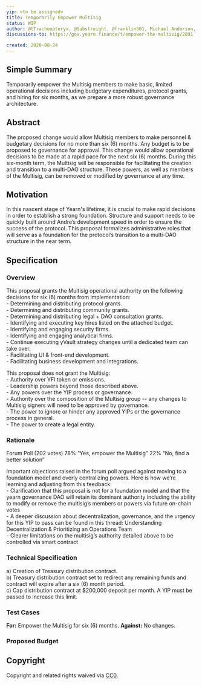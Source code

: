 ```yaml
---
yip: <to be assigned>
title: Temporarily Empower Multisig
status: WIP
author: @tTracheopteryx, @Substreight, @franklin501, Michael Anderson, Vance Spencer
discussions-to: https://gov.yearn.finance/t/empower-the-multisig/2891

created: 2020-08-24
---
```


<!--You can leave these HTML comments in your merged YIP and delete the visible duplicate text guides, they will not appear and may be helpful to refer to if you edit it again. This is the suggested template for new YIPs. Note that an YIP number will be assigned by an editor. When opening a pull request to submit your YIP, please use an abbreviated title in the filename, `yip-draft_title_abbrev.md`. The title should be 44 characters or less.-->
## Simple Summary
<!--"If you can't explain it simply, you don't understand it well enough." Simply describe the outcome the proposed changes intends to achieve. This should be non-technical and accessible to a casual community member.-->
Temporarily empower the Multisig members to make basic, limited operational decisions including budgetary expenditures, protocol grants, and hiring for six months, as we prepare a more robust governance architecture.

## Abstract
<!--A short (~200 word) description of the proposed change, the abstract should clearly describe the proposed change. This is what *will* be done if the YIP is implemented, not *why* it should be done or *how* it will be done. If the YIP proposes deploying a new contract, write, "we propose to deploy a new contract that will do x".-->
The proposed change would allow Multisig members to make personnel & budgetary decisions for no more than six (6) months. Any budget is to be proposed to governance for approval. This change would allow operational decisions to be made at a rapid pace for the next six (6) months. During this six-month term, the Multisig will be responsible for facilitating the creation and transition to a multi-DAO structure. These powers, as well as members of the Multisig, can be removed or modified by governance at any time.

## Motivation
<!--This is the problem statement. This is the *why* of the YIP. It should clearly explain *why* the current state of the protocol is inadequate.  It is critical that you explain *why* the change is needed, if the YIP proposes changing how something is calculated, you must address *why* the current calculation is innaccurate or wrong. This is not the place to describe how the YIP will address the issue!-->
In this nascent stage of Yearn's lifetime, it is crucial to make rapid decisions in order to establish a strong foundation. Structure and support needs to be quickly built around Andre’s development speed in order to ensure the success of the protocol. This proposal formalizes administrative roles that will serve as a foundation for the protocol’s transition to a multi-DAO structure in the near term. 

## Specification
<!--The specification should describe the syntax and semantics of any new feature, there are five sections
1. Overview
2. Rationale
3. Technical Specification
4. Test Cases
5. Configurable Values
-->

### Overview
<!--This is a high level overview of *how* the YIP will solve the problem. The overview should clearly describe how the new feature will be implemented.-->
This proposal grants the Multisig operational authority on the following decisions for six (6) months from implementation: 
    <br>  - Determining and distributing protocol grants.
    <br>  - Determining and distributing community grants.
    <br>  - Determining and distributing legal + DAO consultation grants. 
    <br>  - Identifying and executing key hires listed on the attached budget.
    <br>  - Identifying and engaging security firms. 
    <br>  - Identifying and engaging analytical firms. 
    <br>  - Continue executing yVault strategy changes until a dedicated team can take over.
    <br>  - Facilitating UI & front-end development.
    <br>  - Facilitating business development and integrations. 

This proposal does not grant the Multisig: 
    <br>  - Authority over YFI token or emissions.
    <br>  - Leadership powers beyond those described above.
    <br>  - Any powers over the YIP process or governance.
    <br>  - Authority over the composition of the Multisig group -- any changes to Multisig signers will need to be approved by governance.
    <br>  - The power to ignore or hinder any approved YIPs or the governance process in general.
    <br>  - The power to create a legal entity.

### Rationale
<!--This is where you explain the reasoning behind how you propose to solve the problem. Why did you propose to implement the change in this way, what were the considerations and trade-offs. The rationale fleshes out what motivated the design and why particular design decisions were made. It should describe alternate designs that were considered and related work. The rationale may also provide evidence of consensus within the community, and should discuss important objections or concerns raised during discussion.-->
Forum Poll (202 votes)
78% “Yes, empower the Multisig”
22% “No, find a better solution”

Important objections raised in the forum poll argued against moving to a foundation model and overly centralizing powers. Here is how we’re learning and adjusting from this feedback:
    <br>  - Clarification that this proposal is not for a foundation model and that the yearn governance DAO will retain its dominant authority including the ability to modify or     remove the multisig’s members or powers via future on-chain votes
    <br>  - A deeper discussion about decentralization, governance, and the urgency for this YIP to pass can be found in this thread: Understanding Decentralization & Prioritizing an Operations Team
    <br>  - Clearer limitations on the multisig’s authority detailed above to be controlled via smart contract

### Technical Specification
<!--The technical specification should outline the public API of the changes proposed. That is, changes to any of the interfaces yEarn Finance currently exposes or the creations of new ones.-->

a) Creation of Treasury distribution contract. 
<br>  b) Treasury distribution contract set to redirect any remaining funds and contract will expire after a six (6) month period. 
<br>  c) Cap distribution contract at $200,000 deposit per month. A YIP must be passed to increase this limit.

### Test Cases
**For:** Empower the Multisig for six (6) months.
**Against:** No changes.

### Proposed Budget


## Copyright
Copyright and related rights waived via [CC0](https://creativecommons.org/publicdomain/zero/1.0/).
